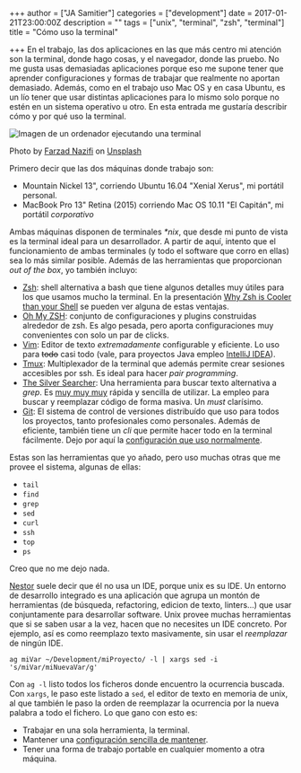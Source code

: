 +++
author = ["JA Samitier"]
categories = ["development"]
date = 2017-01-21T23:00:00Z
description = ""
tags = ["unix", "terminal", "zsh", "terminal"]
title = "Cómo uso la terminal"

+++
En el trabajo, las dos aplicaciones en las que más centro mi atención son la terminal, donde hago cosas, y el navegador, donde las pruebo. No me gusta usas demasiadas aplicaciones porque eso me supone tener que aprender configuraciones y formas de trabajar que realmente no aportan demasiado. Además, como en el trabajo uso Mac OS y en casa Ubuntu, es un lío tener que usar distintas aplicaciones para lo mismo solo porque no estén en un sistema operativo u otro. En esta entrada me gustaría describir cómo y por qué uso la terminal.

![Imagen de un ordenador ejecutando una terminal](/uploads/farzad-nazifi-p-xsl33wxyc-unsplash.jpg)

<span class='image-credit'>Photo by <a href="https://unsplash.com/@euwars?utm_source=unsplash&amp;utm_medium=referral&amp;utm_content=creditCopyText">Farzad Nazifi</a> on <a href="https://unsplash.com/collections/1111107/programming?utm_source=unsplash&amp;utm_medium=referral&amp;utm_content=creditCopyText">Unsplash</a></span>

Primero decir que las dos máquinas donde trabajo son:

- Mountain Nickel 13", corriendo Ubuntu 16.04 "Xenial Xerus", mi portátil personal.
- MacBook Pro 13" Retina (2015) corriendo Mac OS 10.11 "El Capitán", mi portátil _corporativo_

Ambas máquinas disponen de terminales _*nix_, que desde mi punto de vista es la terminal ideal para un desarrollador. A partir de aquí, intento que el funcionamiento de ambas terminales (y todo el software que corro en ellas) sea lo más similar posible. Además de las herramientas que proporcionan _out of the box_, yo también incluyo:

- [Zsh](http://www.zsh.org): shell alternativa a bash que tiene algunos detalles muy útiles para los que usamos mucho la terminal. En la presentación [Why Zsh is Cooler than your Shell](http://es.slideshare.net/jaguardesignstudio/why-zsh-is-cooler-than-your-shell-16194692) se pueden ver alguna de estas ventajas.
- [Oh My ZSH](http://ohmyz.sh): conjunto de configuraciones y plugins construidas alrededor de zsh. Es algo pesada, pero aporta configuraciones muy convenientes con solo un par de clicks.
- [Vim](http://vim.org): Editor de texto _extremadamente_ configurable y eficiente. Lo uso para ~~todo~~ casi todo (vale, para proyectos Java empleo [IntelliJ IDEA](https://www.jetbrains.com/idea)).
- [Tmux](https://tmux.github.io): Multiplexador de la terminal que además permite crear sesiones accesibles por ssh. Es ideal para hacer _pair programming_.
- [The Silver Searcher](https://github.com/ggreer/the_silver_searcher): Una herramienta para buscar texto alternativa a _grep_. Es [muy muy muy](http://geoff.greer.fm/ag/speed/) rápida y sencilla de utilizar. La empleo para buscar y reemplazar código de forma masiva. Un _must_ clarísimo.
- [Git](https://git-scm.com): El sistema de control de versiones distribuído que uso para todos los proyectos, tanto profesionales como personales. Además de eficiente, también tiene un _cli_ que permite hacer todo en la terminal fácilmente. Dejo por aquí la [configuración que uso normalmente](https://github.com/eckelon/dotfiles/blob/master/gitconfig).

Estas son las herramientas que yo añado, pero uso muchas otras que me provee el sistema, algunas de ellas:

- `tail`
- `find`
- `grep`
- `sed`
- `curl`
- `ssh`
- `top`
- `ps`

Creo que no me dejo nada.

[Nestor](http://nestorsalceda.com) suele decir que él no usa un IDE, porque unix es su IDE. Un entorno de desarrollo integrado es una aplicación que agrupa un montón de herramientas (de búsqueda, refactoring, edicion de texto, linters...) que usar conjuntamente para desarrollar software. Unix provee muchas herramientas que si se saben usar a la vez, hacen que no necesites un IDE concreto. Por ejemplo, así es como reemplazo texto masivamente, sin usar el _reemplazar_ de ningún IDE.

```
ag miVar ~/Development/miProyecto/ -l | xargs sed -i 's/miVar/miNuevaVar/g'
```
Con `ag -l` listo todos los ficheros donde encuentro la ocurrencia buscada. Con `xargs`, le paso este listado a `sed`, el editor de texto en memoria de unix, al que también le paso la orden de reemplazar la ocurrencia por la nueva palabra a todo el fichero. Lo que gano con esto es:

- Trabajar en una sola herramienta, la terminal.
- Mantener una [configuración sencilla de mantener](https://github.com/eckelon/dotfiles).
- Tener una forma de trabajo portable en cualquier momento a otra máquina.